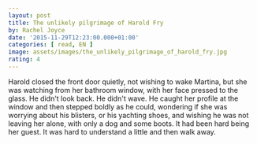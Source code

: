 ```yaml
---
layout: post
title: The unlikely pilgrimage of Harold Fry
by: Rachel Joyce
date: '2015-11-29T12:23:00.000+01:00'
categories: [ read, EN ]
image: assets/images/the_unlikely_pilgrimage_of_harold_fry.jpg
rating: 4
---
```


Harold closed the front door quietly, not wishing to wake Martina, but she was watching from her bathroom window, with her face pressed to the glass. He didn't look back. He didn't wave. He caught her profile at the window and then stepped boldly as he could, wondering if she was worrying about his blisters, or his yachting shoes, and wishing he was not leaving her alone, with only a dog and some boots. It had been hard being her guest. It was hard to understand a little and then walk away.
